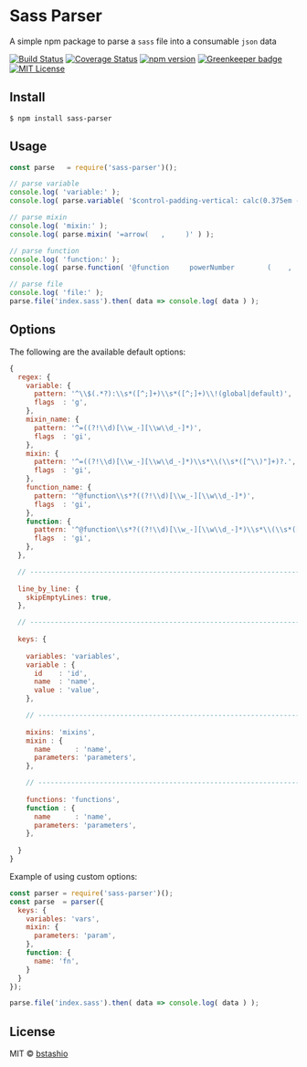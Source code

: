 # Sass Parser

A simple npm package to parse a `sass` file into a consumable `json` data

[![Build Status](https://img.shields.io/travis/bstashio/sass-parser/master.svg?style=flat-square)](https://travis-ci.org/bstashio/sass-parser)
[![Coverage Status](https://img.shields.io/coveralls/github/bstashio/sass-parser/master.svg?style=flat-square)](https://coveralls.io/github/bstashio/sass-parser?branch=master)
[![npm version](https://img.shields.io/npm/v/sass-parser.svg?style=flat-square)](http://npm.im/sass-parser)
[![Greenkeeper badge](https://img.shields.io/badge/Greenkeeper-enabled-brightgreen.svg?style=flat-square)](https://greenkeeper.io/)
[![MIT License](https://img.shields.io/npm/l/express.svg?style=flat-square)](http://opensource.org/licenses/MIT)


## Install

```
$ npm install sass-parser
```


## Usage

```js
const parse   = require('sass-parser')();

// parse variable
console.log( 'variable:' );
console.log( parse.variable( '$control-padding-vertical: calc(0.375em - 1px) !default' ) );

// parse mixin
console.log( 'mixin:' );
console.log( parse.mixin( '=arrow(   ,     )' ) );

// parse function
console.log( 'function:' );
console.log( parse.function( '@function     powerNumber        (    ,     )' ) );

// parse file
console.log( 'file:' );
parse.file('index.sass').then( data => console.log( data ) );
```


## Options


The following are the available default options:

```js
{
  regex: {
    variable: {
      pattern: '^\\$(.*?):\\s*([^;]+)\\s*([^;]+)\\!(global|default)',
      flags  : 'g',
    },
    mixin_name: {
      pattern: '^=((?!\\d)[\\w_-][\\w\\d_-]*)',
      flags  : 'gi',
    },
    mixin: {
      pattern: '^=((?!\\d)[\\w_-][\\w\\d_-]*)\\s*\\(\\s*([^\\)"]+)?.',
      flags  : 'gi',
    },
    function_name: {
      pattern: '^@function\\s*?((?!\\d)[\\w_-][\\w\\d_-]*)',
      flags  : 'gi',
    },
    function: {
      pattern: '^@function\\s*?((?!\\d)[\\w_-][\\w\\d_-]*)\\s*\\(\\s*([^\\)"]+)?.',
      flags  : 'gi',
    },
  },

  // ---------------------------------------------------------------------------
  
  line_by_line: {
    skipEmptyLines: true,
  },

  // ---------------------------------------------------------------------------
  
  keys: {
    
    variables: 'variables',
    variable : {
      id    : 'id',
      name  : 'name',
      value : 'value',
    },

    // -------------------------------------------------------------------------
    
    mixins: 'mixins',
    mixin : {
      name      : 'name',
      parameters: 'parameters',
    },

    // -------------------------------------------------------------------------
    
    functions: 'functions',
    function : {
      name      : 'name',
      parameters: 'parameters',
    },
    
  }
}
```

Example of using custom options:

```js
const parser = require('sass-parser')();
const parse  = parser({
  keys: {
    variables: 'vars',
    mixin: {
      parameters: 'param',
    },
    function: {
      name: 'fn',
    }
  }
});

parse.file('index.sass').then( data => console.log( data ) );
```


## License

MIT © [bstashio](https://github.com/bstashio)
